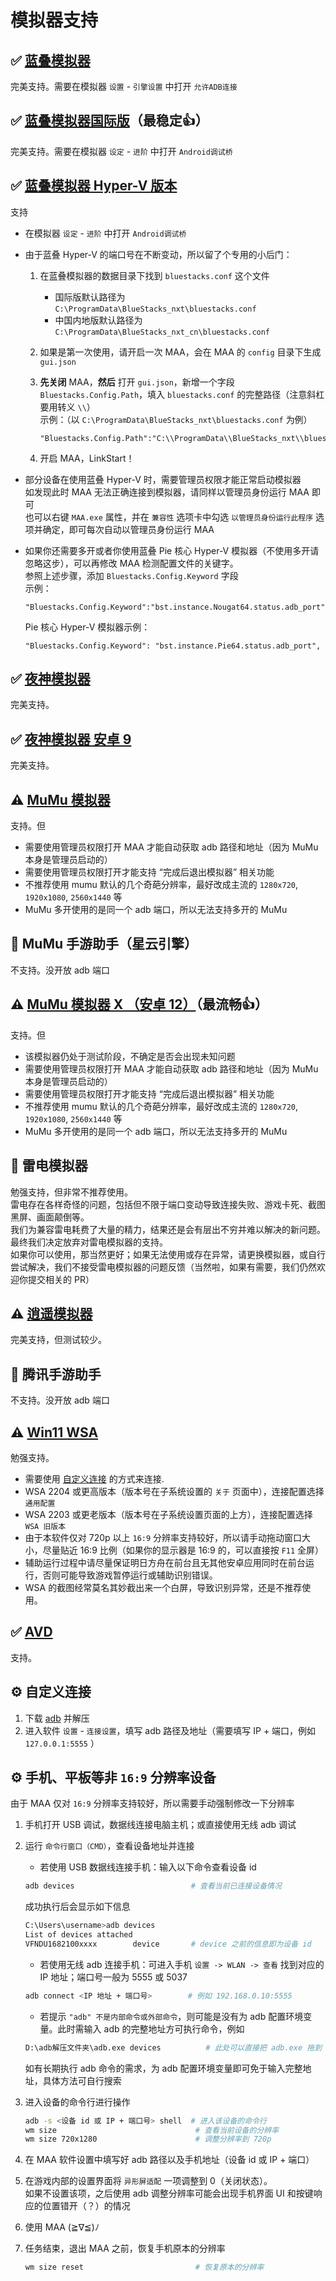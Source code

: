 # 模拟器支持

## ✅ [蓝叠模拟器](https://www.bluestacks.cn/)

完美支持。需要在模拟器 `设置` - `引擎设置` 中打开 `允许ADB连接`

## ✅ [蓝叠模拟器国际版](https://www.bluestacks.com/tw/index.html)（最稳定👍）

完美支持。需要在模拟器 `设定` - `进阶` 中打开 `Android调试桥`

## ✅ [蓝叠模拟器 Hyper-V 版本](https://support.bluestacks.com/hc/zh-tw/articles/4415238471053-BlueStacks-5-%E6%94%AF%E6%8F%B4-Hyper-V-%E7%9A%84-Windows-10-%E5%92%8C-11-%E4%B8%8A%E7%9A%84%E9%9B%BB%E8%85%A6%E8%A6%8F%E6%A0%BC%E9%9C%80%E6%B1%82)

支持

- 在模拟器 `设定` - `进阶` 中打开 `Android调试桥`
- 由于蓝叠 Hyper-V 的端口号在不断变动，所以留了个专用的小后门：

    1. 在蓝叠模拟器的数据目录下找到 `bluestacks.conf` 这个文件

       - 国际版默认路径为 `C:\ProgramData\BlueStacks_nxt\bluestacks.conf`
       - 中国内地版默认路径为 `C:\ProgramData\BlueStacks_nxt_cn\bluestacks.conf`

    2. 如果是第一次使用，请开启一次 MAA，会在 MAA 的 `config` 目录下生成 `gui.json`
    3. **先关闭** MAA，**然后** 打开 `gui.json`，新增一个字段 `Bluestacks.Config.Path`，填入 `bluestacks.conf` 的完整路径（注意斜杠要用转义 `\\`）  
    示例：（以 `C:\ProgramData\BlueStacks_nxt\bluestacks.conf` 为例）

        ```jsonc
        "Bluestacks.Config.Path":"C:\\ProgramData\\BlueStacks_nxt\\bluestacks.conf",
        ```

    4. 开启 MAA，LinkStart！

- 部分设备在使用蓝叠 Hyper-V 时，需要管理员权限才能正常启动模拟器  
    如发现此时 MAA 无法正确连接到模拟器，请同样以管理员身份运行 MAA 即可  
    也可以右键 `MAA.exe` 属性，并在 `兼容性` 选项卡中勾选 `以管理员身份运行此程序` 选项并确定，即可每次自动以管理员身份运行 MAA  

- 如果你还需要多开或者你使用蓝叠 Pie 核心 Hyper-V 模拟器（不使用多开请忽略这步），可以再修改 MAA 检测配置文件的关键字。  
    参照上述步骤，添加 `Bluestacks.Config.Keyword` 字段  
    示例：

    ```jsonc
    "Bluestacks.Config.Keyword":"bst.instance.Nougat64.status.adb_port",
    ```

    Pie 核心 Hyper-V 模拟器示例：
    ```jsonc
    "Bluestacks.Config.Keyword": "bst.instance.Pie64.status.adb_port",
    ```

## ✅ [夜神模拟器](https://www.yeshen.com/)

完美支持。

## ✅ [夜神模拟器 安卓 9](https://www.yeshen.com/)

完美支持。

## ⚠️ [MuMu 模拟器](https://mumu.163.com/)

支持。但

- 需要使用管理员权限打开 MAA 才能自动获取 adb 路径和地址（因为 MuMu 本身是管理员启动的）
- 需要使用管理员权限打开才能支持 “完成后退出模拟器” 相关功能
- 不推荐使用 mumu 默认的几个奇葩分辨率，最好改成主流的 `1280x720`, `1920x1080`, `2560x1440` 等
- MuMu 多开使用的是同一个 adb 端口，所以无法支持多开的 MuMu

## 🚫 MuMu 手游助手（星云引擎）  

不支持。没开放 adb 端口

## ⚠️ [MuMu 模拟器 X （安卓 12）](https://mumu.163.com/)（最流畅👍）

支持。但  

- 该模拟器仍处于测试阶段，不确定是否会出现未知问题
- 需要使用管理员权限打开 MAA 才能自动获取 adb 路径和地址（因为 MuMu 本身是管理员启动的）
- 需要使用管理员权限打开才能支持 “完成后退出模拟器” 相关功能
- 不推荐使用 mumu 默认的几个奇葩分辨率，最好改成主流的 `1280x720`, `1920x1080`, `2560x1440` 等
- MuMu 多开使用的是同一个 adb 端口，所以无法支持多开的 MuMu

## 🚫 雷电模拟器

勉强支持，但非常不推荐使用。  
雷电存在各样奇怪的问题，包括但不限于端口变动导致连接失败、游戏卡死、截图黑屏、画面颠倒等。  
我们为兼容雷电耗费了大量的精力，结果还是会有层出不穷并难以解决的新问题。最终我们决定放弃对雷电模拟器的支持。  
如果你可以使用，那当然更好；如果无法使用或存在异常，请更换模拟器，或自行尝试解决，我们不接受雷电模拟器的问题反馈（当然啦，如果有需要，我们仍然欢迎你提交相关的 PR）

## ⚠️ [逍遥模拟器](https://www.xyaz.cn/)

完美支持，但测试较少。

## 🚫 腾讯手游助手

不支持。没开放 adb 端口

## ⚠️ [Win11 WSA](https://docs.microsoft.com/zh-cn/windows/android/wsa/)

勉强支持。

- 需要使用 [自定义连接](#%EF%B8%8F-自定义连接) 的方式来连接.
- WSA 2204 或更高版本（版本号在子系统设置的 `关于` 页面中），连接配置选择 `通用配置`
- WSA 2203 或更老版本（版本号在子系统设置页面的上方），连接配置选择 `WSA 旧版本`
- 由于本软件仅对 720p 以上 `16:9` 分辨率支持较好，所以请手动拖动窗口大小，尽量贴近 16:9 比例（如果你的显示器是 16:9 的，可以直接按 `F11` 全屏）
- 辅助运行过程中请尽量保证明日方舟在前台且无其他安卓应用同时在前台运行，否则可能导致游戏暂停运行或辅助识别错误。
- WSA 的截图经常莫名其妙截出来一个白屏，导致识别异常，还是不推荐使用。

## ✅ [AVD](https://developer.android.com/studio/run/managing-avds)

支持。

## ⚙️ 自定义连接

1. 下载 [adb](https://dl.google.com/android/repository/platform-tools-latest-windows.zip) 并解压
2. 进入软件 `设置` - `连接设置`，填写 adb 路径及地址（需要填写 IP + 端口，例如 `127.0.0.1:5555` ）

## ⚙️ 手机、平板等非 `16:9` 分辨率设备

由于 MAA 仅对 `16:9` 分辨率支持较好，所以需要手动强制修改一下分辨率

1. 手机打开 USB 调试，数据线连接电脑主机；或直接使用无线 adb 调试
2. 运行 `命令行窗口（CMD）`，查看设备地址并连接

    - 若使用 USB 数据线连接手机：输入以下命令查看设备 id

    ```bash
    adb devices                          # 查看当前已连接设备情况
    ```

    成功执行后会显示如下信息

    ```bash
    C:\Users\username>adb devices
    List of devices attached
    VFNDU1682100xxxx        device       # device 之前的信息即为设备 id
    ```

    - 若使用无线 adb 连接手机：可进入手机 `设置 -> WLAN -> 查看` 找到对应的 IP 地址；端口号一般为 5555 或 5037

    ```bash
    adb connect <IP 地址 + 端口号>        # 例如 192.168.0.10:5555
    ```

    - 若提示 `"adb" 不是内部命令或外部命令`，则可能是没有为 adb 配置环境变量。此时需输入 adb 的完整地址方可执行命令，例如

    ```bash
    D:\adb解压文件夹\adb.exe devices          # 此处可以直接把 adb.exe 拖到 CMD 窗口里，再输入 [空格] devices
    ```

    如有长期执行 adb 命令的需求，为 adb 配置环境变量即可免于输入完整地址，具体方法可自行搜索

3. 进入设备的命令行进行操作

   ```bash
   adb -s <设备 id 或 IP + 端口号> shell  # 进入该设备的命令行
   wm size                               # 查看当前设备的分辨率
   wm size 720x1280                      # 调整分辨率到 720p
   ```

4. 在 MAA 软件设置中填写好 adb 路径以及手机地址（设备 id 或 IP + 端口）
5. 在游戏内部的设置界面将 `异形屏适配` 一项调整到 0（关闭状态）。  
    如果不设置该项，之后使用 adb 调整分辨率可能会出现手机界面 UI 和按键响应的位置错开（？）的情况
6. 使用 MAA  (≧∇≦)ﾉ
7. 任务结束，退出 MAA 之前，恢复手机原本的分辨率

   ```bash
   wm size reset                         # 恢复原本的分辨率
   ```
